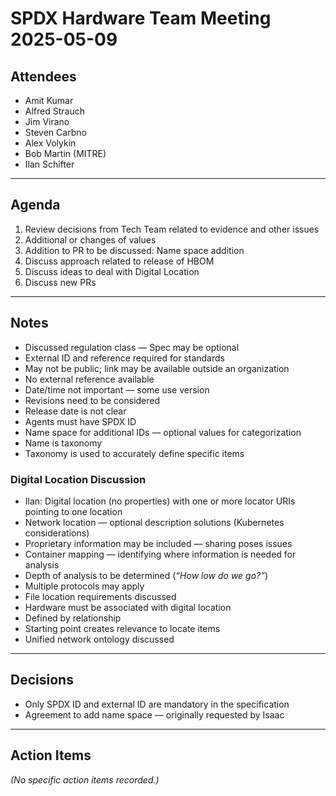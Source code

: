 # SPDX Hardware Team Meeting 2025-05-09  

## Attendees
- Amit Kumar  
- Alfred Strauch  
- Jim Virano  
- Steven Carbno  
- Alex Volykin  
- Bob Martin (MITRE)  
- Ilan Schifter  

---

## Agenda
1. Review decisions from Tech Team related to evidence and other issues  
2. Additional or changes of values  
3. Addition to PR to be discussed: Name space addition  
4. Discuss approach related to release of HBOM  
5. Discuss ideas to deal with Digital Location  
6. Discuss new PRs  

---

## Notes
- Discussed regulation class — Spec may be optional  
- External ID and reference required for standards  
- May not be public; link may be available outside an organization  
- No external reference available  
- Date/time not important — some use version  
- Revisions need to be considered  
- Release date is not clear  
- Agents must have SPDX ID  
- Name space for additional IDs — optional values for categorization  
- Name is taxonomy  
- Taxonomy is used to accurately define specific items  

### Digital Location Discussion
- Ilan: Digital location (no properties) with one or more locator URIs pointing to one location  
- Network location — optional description solutions (Kubernetes considerations)  
- Proprietary information may be included — sharing poses issues  
- Container mapping — identifying where information is needed for analysis  
- Depth of analysis to be determined (*“How low do we go?”*)  
- Multiple protocols may apply  
- File location requirements discussed  
- Hardware must be associated with digital location  
- Defined by relationship  
- Starting point creates relevance to locate items  
- Unified network ontology discussed  

---

## Decisions
- Only SPDX ID and external ID are mandatory in the specification  
- Agreement to add name space — originally requested by Isaac  

---

## Action Items
*(No specific action items recorded.)*
```
